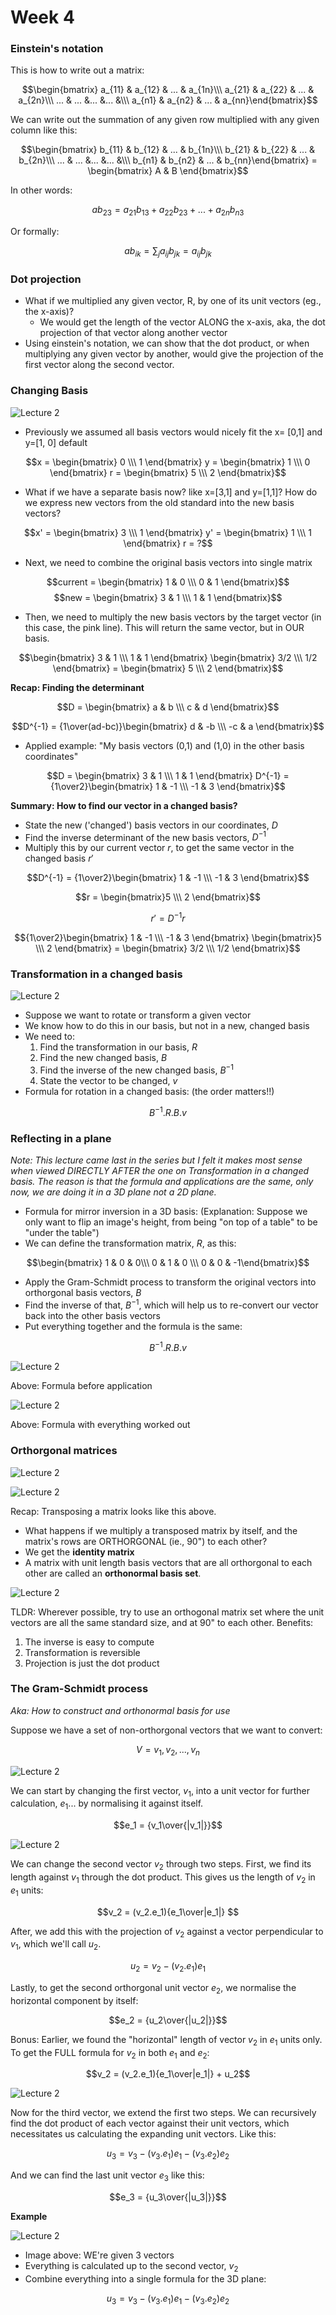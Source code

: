 # Week 4 

### Einstein's notation

This is how to write out a matrix: 

$$\begin{bmatrix} a_{11} & a_{12} & ... & a_{1n}\\\ 
a_{21} & a_{22} & ... & a_{2n}\\\
... & ... &... &... &\\\ 
a_{n1} & a_{n2} & ... & a_{nn}\end{bmatrix}$$

We can write out the summation of any given row multiplied with any given column like this: 

$$\begin{bmatrix} b_{11} & b_{12} & ... & b_{1n}\\\ 
b_{21} & b_{22} & ... & b_{2n}\\\
... & ... &... &... &\\\ 
b_{n1} & b_{n2} & ... & b_{nn}\end{bmatrix} = 
\begin{bmatrix} A & B \end{bmatrix}$$

In other words:

$$ab_{23} = a_{21}b_{13} + a_{22}b_{23} + ... + a_{2n}b_{n3}$$

Or formally:

$$ab_{ik} = \sum_{j} a_{ij}b_{jk} = a_{ij}b_{jk}$$

### Dot projection

* What if we multiplied any given vector, R, by one of its unit vectors (eg., the x-axis)? 
	* We would get the length of the vector ALONG the x-axis, aka, the dot projection of that vector along another vector
* Using einstein's notation, we can show that the dot product, or when multiplying any given vector by another, would give the projection of the first vector along the second vector.  

### Changing Basis 

![Lecture 2](imgs/w4_lecture1.png) 

* Previously we assumed all basis vectors would nicely fit the x= [0,1] and y=[1, 0] default

$$x = \begin{bmatrix} 0 \\\ 1 \end{bmatrix} 
y = \begin{bmatrix} 1 \\\ 0 \end{bmatrix}
r = \begin{bmatrix} 5 \\\ 2 \end{bmatrix}$$ 

* What if we have a separate basis now? like x=[3,1] and y=[1,1]? How do we express new vectors from the old standard into the new basis vectors?

$$x' = \begin{bmatrix} 3 \\\ 1 \end{bmatrix} 
y' = \begin{bmatrix} 1 \\\ 1 \end{bmatrix}
r = ?$$

* Next, we need to combine the original basis vectors into single matrix

$$current = \begin{bmatrix} 1 & 0 \\\ 0 & 1 \end{bmatrix}$$
$$new = \begin{bmatrix} 3 & 1 \\\ 1 & 1 \end{bmatrix}$$

* Then, we need to multiply the new basis vectors by the target vector (in this case, the pink line). This will return the same vector, but in OUR basis. 
 
$$\begin{bmatrix} 3 & 1 \\\ 1 & 1 \end{bmatrix}
\begin{bmatrix} 3/2 \\\ 1/2 \end{bmatrix} = 
\begin{bmatrix} 5 \\\ 2 \end{bmatrix}$$

**Recap: Finding the determinant**

$$D = \begin{bmatrix} a & b \\\ c & d \end{bmatrix}$$

$$D^{-1} = {1\over(ad-bc)}\begin{bmatrix} d & -b \\\ -c & a \end{bmatrix}$$

* Applied example: "My basis vectors (0,1) and (1,0) in the other basis coordinates"

$$D = \begin{bmatrix} 3 & 1 \\\ 1 & 1 \end{bmatrix}
D^{-1} = {1\over2}\begin{bmatrix} 1 & -1 \\\ -1 & 3 \end{bmatrix}$$

**Summary: How to find our vector in a changed basis?**

* State the new ('changed') basis vectors in our coordinates, $D$
* Find the inverse determinant of the new basis vectors, $D^{-1}$ 
* Multiply this by our current vector $r$, to get the same vector in the changed basis $r'$ 

$$D^{-1} = {1\over2}\begin{bmatrix} 1 & -1 \\\ -1 & 3 \end{bmatrix}$$

$$r = \begin{bmatrix}5 \\\ 2 \end{bmatrix}$$

$$r' = D^{-1}r$$

$${1\over2}\begin{bmatrix} 1 & -1 \\\ -1 & 3 \end{bmatrix}
\begin{bmatrix}5 \\\ 2 \end{bmatrix} = 
\begin{bmatrix} 3/2 \\\ 1/2 \end{bmatrix}$$

### Transformation in a changed basis 

![Lecture 2](imgs/w4_lecture2.png)

* Suppose we want to rotate or transform a given vector 
* We know how to do this in our basis, but not in a new, changed basis 
* We need to: 
	1. Find the transformation in our basis, $R$
	2. Find the new changed basis, $B$
	3. Find the inverse of the new changed basis, $B^{-1}$
	4. State the vector to be changed, $v$
* Formula for rotation in a changed basis: (the order matters!!) 

$$B^{-1} . R . B . v$$

### Reflecting in a plane 

*Note: This lecture came last in the series but I felt it makes most sense when viewed DIRECTLY AFTER the one on Transformation in a changed basis. The reason is that the formula and applications are the same, only now, we are doing it in a 3D plane not a 2D plane.*

* Formula for mirror inversion in a 3D basis: (Explanation: Suppose we only want to flip an image's height, from being "on top of a table" to be "under the table") 
* We can define the transformation matrix, $R$, as this: 

$$\begin{bmatrix} 1 & 0 & 0\\\ 
0 & 1 & 0 \\\
0 & 0 & -1\end{bmatrix}$$

* Apply the Gram-Schmidt process to transform the original vectors into orthorgonal basis vectors, $B$ 
* Find the inverse of that, $B^{-1}$, which will help us to re-convert our vector back into the other basis vectors
* Put everything together and the formula is the same: 

$$B^{-1} . R . B . v$$

![Lecture 2](imgs/w4_lecture9.png)

Above: Formula before application

![Lecture 2](imgs/w4_lecture8.png)

Above: Formula with everything worked out

### Orthorgonal matrices

![Lecture 2](imgs/w4_transpose.png)

![Lecture 2](imgs/w4_TransposeExamples.jpg)

Recap: Transposing a matrix looks like this above. 

* What happens if we multiply a transposed matrix by itself, and the matrix's rows are ORTHORGONAL (ie., 90") to each other? 
* We get the **identity matrix**
* A matrix with unit length basis vectors that are all orthorgonal to each other are called an **orthonormal basis set**.

![Lecture 2](imgs/w4_lecture3.png)

TLDR: Wherever possible, try to use an orthogonal matrix set where the unit vectors are all the same standard size, and at 90" to each other. Benefits:

1. The inverse is easy to compute
2. Transformation is reversible
3. Projection is just the dot product 

### The Gram-Schmidt process

*Aka: How to construct and orthonormal basis for use*

Suppose we have a set of non-orthorgonal vectors that we want to convert: 

$$ V = {v_1, v_2, ... , v_n}$$ 

![Lecture 2](imgs/w4_lecture4.png)

We can start by changing the first vector, $v_1$, into a unit vector for further calculation, $e_1$... by normalising it against itself. 

$$e_1 = {v_1\over{|v_1|}}$$

![Lecture 2](imgs/w4_lecture5.png)

We can change the second vector $v_2$ through two steps. First, we find its length against $v_1$ through the dot product. This gives us the length of $v_2$ in $e_1$ units: 

$$v_2 = (v_2.e_1){e_1\over|e_1|} $$ 

After, we add this with the projection of $v_2$ against a vector perpendicular to $v_1$, which we'll call $u_2$. 

$$u_2 = v_2 - (v_2 . e_1)e_1$$

Lastly, to get the second orthorgonal unit vector $e_2$, we normalise the horizontal component by itself:

$$e_2 = {u_2\over{|u_2|}}$$

Bonus: Earlier, we found the "horizontal" length of vector $v_2$ in $e_1$ units only. To get the FULL formula for $v_2$ in both $e_1$ and $e_2$:  

$$v_2 = (v_2.e_1){e_1\over|e_1|} + u_2$$ 

![Lecture 2](imgs/w4_lecture6.png)

Now for the third vector, we extend the first two steps. We can recursively find the dot product of each vector against their unit vectors, which necessitates us calculating the expanding unit vectors. Like this:

$$u_3 = v_3 - (v_3 . e_1)e_1 - (v_3 . e_2)e_2$$

And we can find the last unit vector $e_3$ like this:

$$e_3 = {u_3\over{|u_3|}}$$

**Example**

![Lecture 2](imgs/w4_lecture7.png)

* Image above: WE're given 3 vectors 
* Everything is calculated up to the second vector, $v_2$
* Combine everything into a single formula for the 3D plane:

$$u_3 = v_3 - (v_3 . e_1)e_1 - (v_3 . e_2)e_2$$
